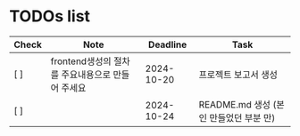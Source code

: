 # TODOs list

| Check | Note       | Deadline   | Task           |
|-------|------------|------------|----------------|
| [ ]   |frontend생성의 절차를 주요내용으로 만들어 주세요            | 2024-10-20  | 프로젝트 보고서 생성 |
| [ ]   |            | 2024-10-24  | README.md 생성 (본인 만들었던 부분 만) |
